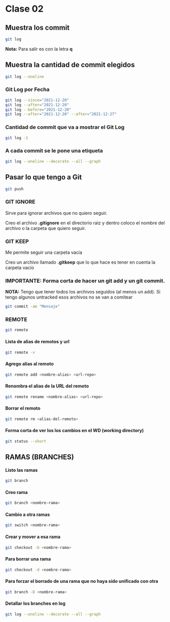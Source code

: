 # Clase 02

## Muestra los commit
```sh
git log
```

**Nota:** Para salir es con la letra **q**

## Muestra la cantidad de commit elegidos
```sh
git log --oneline
```

### Git Log por Fecha
```sh
git log --since="2021-12-20"
git log --after="2021-12-20"
git log --before="2021-12-20"
git log --after="2021-12-20" --after="2021-12-27"
```

### Cantidad de commit que va a mostrar el Git Log
```sh
git log -1
```

### A cada commit se le pone una etiqueta
```sh
git log --oneline --decorate --all --graph
```

## Pasar lo que tengo a Git
```sh
git push
```

### GIT IGNORE
Sirve para ignorar archivos que no quiero seguir.

Creo el archivo **.gitignore** en el directorio raìz y dentro coloco el nombre del archivo o la carpeta que quiero seguir.

### GIT KEEP
Me permite seguir una carpeta vacía

Creo un archivo llamado **.gitkeep** que lo que hace es tener en cuenta la carpeta vacío

### IMPORTANTE: Forma corta de hacer un git add y un git commit.
**NOTA:** Tengo que tener todos los archivos seguidos (al menos un add). Si tengo algunos untracked esos archivos no se van a comitear

```sh
git commit -am "Mensaje"
```

### REMOTE
```sh
git remote
```

#### Lista de alias de remotos y url
```sh
git remote -v
```

#### Agrego alias al remoto
```sh
git remote add <nombre-alias> <url-repo>
```

#### Renombra el alias de la URL del remoto
```sh
git remote rename <nombre-alias> <url-repo>
```

#### Borrar el remoto
```sh
git remote rm <alias-del-remoto>
```

#### Forma corta de ver los los cambios en el WD (working directory)
```sh
git status --short
```

## RAMAS (BRANCHES)

#### Listo las ramas
```sh
git branch
```

#### Creo rama
```sh
git branch <nombre-rama>
```

#### Cambio a otra ramas
```sh
git switch <nombre-rama>
```

#### Crear y mover a esa rama
```sh
git checkout -b <nombre-rama>
```

#### Para borrar una rama
```sh
git checkout -d <nombre-rama>
```

#### Para forzar el borrado de una rama que no haya sido unificado con otra
```sh
git branch -D <nombre-rama>
```

#### Detallar los branches en log
```sh
git log --oneline --decorate --all --graph
```

